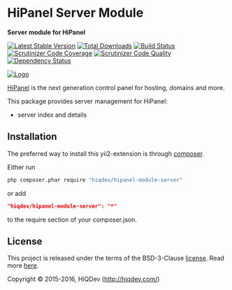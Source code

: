 HiPanel Server Module
=====================

**Server module for HiPanel**

[![Latest Stable Version](https://poser.pugx.org/hiqdev/hipanel-module-server/v/stable)](https://packagist.org/packages/hiqdev/hipanel-module-server)
[![Total Downloads](https://poser.pugx.org/hiqdev/hipanel-module-server/downloads)](https://packagist.org/packages/hiqdev/hipanel-module-server)
[![Build Status](https://img.shields.io/travis/hiqdev/hipanel-module-server.svg)](https://travis-ci.org/hiqdev/hipanel-module-server)
[![Scrutinizer Code Coverage](https://img.shields.io/scrutinizer/coverage/g/hiqdev/hipanel-module-server.svg)](https://scrutinizer-ci.com/g/hiqdev/hipanel-module-server/)
[![Scrutinizer Code Quality](https://img.shields.io/scrutinizer/g/hiqdev/hipanel-module-server.svg)](https://scrutinizer-ci.com/g/hiqdev/hipanel-module-server/)
[![Dependency Status](https://www.versioneye.com/php/hiqdev:hipanel-module-server/dev-master/badge.svg)](https://www.versioneye.com/php/hiqdev:hipanel-module-server/dev-master)

[![Logo](https://raw.githubusercontent.com/hiqdev/hipanel-core/master/docs/logo.png)](https://hipanel.com/)

[HiPanel](http://hipanel.com) is the next generation control panel for hosting, domains and more.

This package provides server management for HiPanel:

- server index and details

## Installation

The preferred way to install this yii2-extension is through [composer](http://getcomposer.org/download/).

Either run

```sh
php composer.phar require "hiqdev/hipanel-module-server"
```

or add

```json
"hiqdev/hipanel-module-server": "*"
```

to the require section of your composer.json.

## License

This project is released under the terms of the BSD-3-Clause [license](LICENSE).
Read more [here](http://choosealicense.com/licenses/bsd-3-clause).

Copyright © 2015-2016, HiQDev (http://hiqdev.com/)
